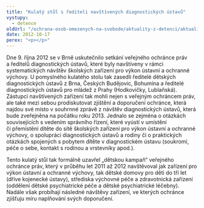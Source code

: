```yaml
---
title: "Kulatý stůl s řediteli navštívených diagnostických ústavů"
vystupy:
  - detence
oldUrl: "/ochrana-osob-omezenych-na-svobode/aktuality-z-detenci/aktuality-z-detenci-2012/kulaty-stul-s-rediteli-navstivenych-diagnostickych-ustavu/"
date: 2012-10-17
perex: "<p></p>"
---
```


<!-- imported from the old website -->

<p>Dne 9. října 2012 se v Brně uskutečnilo setkání veřejného ochránce práv a ředitelů diagnostických ústavů, které byly navštíveny v rámci systematických návštěv školských zařízení pro výkon ústavní a ochranné výchovy. U pomyslného kulatého stolu tak zasedli ředitelé dětských diagnostických ústavů z Brna, Českých Budějovic, Bohumína a ředitelé diagnostických ústavů pro mládež z Prahy (Hodkovičky, Lublaňská). Zástupci navštívených zařízení tak mohli nejen s veřejným ochráncem práv, ale také mezi sebou prodiskutovat zjištění a doporučení ochránce, která najdou své místo v souhrnné zprávě z návštěv diagnostických ústavů, která bude zveřejněna na počátku roku 2013. Jednalo se zejména o otázkách souvisejících s vedením správního řízení, které vyústí v umístění či přemístění dítěte do sítě školských zařízení pro výkon ústavní a ochranné výchovy, o spolupráci diagnostických ústavů a rodiny či o praktických otázkách spojených s pobytem dítěte v diagnostickém ústavu (soukromí, péče o sebe, kontakt s rodinou a vrstevníky apod.).</p><p>Tento kulatý stůl tak formálně uzavřel „dětskou kampaň“ veřejného ochránce práv, který v průběhu let 2011 až 2012 navštěvoval jak zařízení pro výkon ústavní a ochranné výchovy, tak dětské domovy pro děti do tří let (dříve kojenecké ústavy), střediska výchovné péče a zdravotnická zařízení (oddělení dětské psychiatrické péče a dětské psychiatrické léčebny). Nadále však probíhají následné návštěvy zařízení, ve kterých ochránce zjišťuju míru naplňování svých doporučení.</p>
